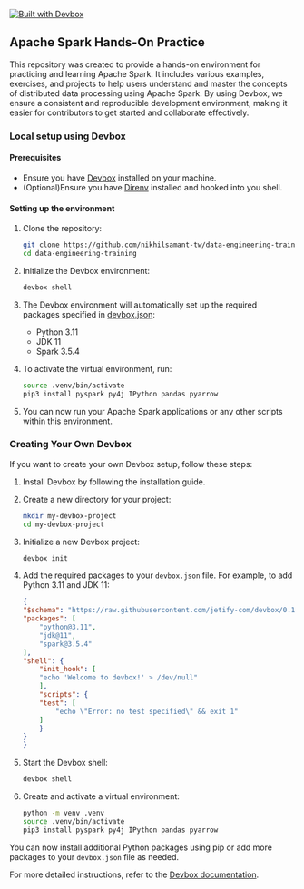 [![Built with Devbox](https://www.jetify.com/img/devbox/shield_galaxy.svg)](https://www.jetify.com/devbox/docs/contributor-quickstart/)

## Apache Spark Hands-On Practice
This repository was created to provide a hands-on environment for practicing and learning Apache Spark. It includes various examples, exercises, and projects to help users understand and master the concepts of distributed data processing using Apache Spark. By using Devbox, we ensure a consistent and reproducible development environment, making it easier for contributors to get started and collaborate effectively.

### Local setup using Devbox

#### Prerequisites
- Ensure you have [Devbox](https://jetify-com.vercel.app/docs/devbox/installing_devbox/) installed on your machine.
- (Optional)Ensure you have [Direnv](https://direnv.net/#basic-installation) installed and hooked into you shell.

#### Setting up the environment
1. Clone the repository:
    ```sh
    git clone https://github.com/nikhilsamant-tw/data-engineering-training.git
    cd data-engineering-training
    ```

2. Initialize the Devbox environment:
    ```sh
    devbox shell
    ```

3. The Devbox environment will automatically set up the required packages specified in [devbox.json](http://_vscodecontentref_/1):
    - Python 3.11
    - JDK 11
    - Spark 3.5.4

4. To activate the virtual environment, run:
    ```sh
    source .venv/bin/activate
    pip3 install pyspark py4j IPython pandas pyarrow
    ```

5. You can now run your Apache Spark applications or any other scripts within this environment.

### Creating Your Own Devbox
If you want to create your own Devbox setup, follow these steps:

1. Install Devbox by following the installation guide.

2. Create a new directory for your project:
    ```sh
    mkdir my-devbox-project
    cd my-devbox-project
    ```

3. Initialize a new Devbox project:
    ```sh
    devbox init
    ```

4. Add the required packages to your ```devbox.json``` file. For example, to add Python 3.11 and JDK 11:
    ```json
    {
    "$schema": "https://raw.githubusercontent.com/jetify-com/devbox/0.13.7/.schema/devbox.schema.json",
    "packages": [
        "python@3.11",
        "jdk@11",
        "spark@3.5.4"
    ],
    "shell": {
        "init_hook": [
        "echo 'Welcome to devbox!' > /dev/null"
        ],
        "scripts": {
        "test": [
            "echo \"Error: no test specified\" && exit 1"
        ]
        }
    }
    }
    ```

5. Start the Devbox shell:
    ```sh
    devbox shell
    ```

6. Create and activate a virtual environment:
    ```sh
    python -m venv .venv
    source .venv/bin/activate
    pip3 install pyspark py4j IPython pandas pyarrow
    ```
You can now install additional Python packages using pip or add more packages to your ```devbox.json``` file as needed.

For more detailed instructions, refer to the [Devbox documentation](https://www.jetify.com/devbox/docs/contributor-quickstart/).